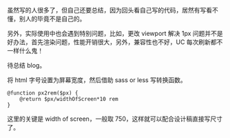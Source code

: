 虽然写的人很多了，但自己还要总结，因为回头看自己写的代码，居然有写看不懂，别人的毕竟不是自己的。

另外，实际使用中也会遇到特别问题，比如，更改 viewport 解决 1px 问题并不是好办法，首先渲染问题，性能开销很大，另外，兼容性也不好，UC 每次刷新都不一样什么鬼！

待总结 blog。

将 html 字号设置为屏幕宽度，然后借助 sass or less 写转换函数。

```less
@function px2rem($px) {
    @return $px/widthOfScreen*10 rem
}
```

这里的关键是 width of screen，一般取 750，这样就可以配合设计稿直接写尺寸了。
